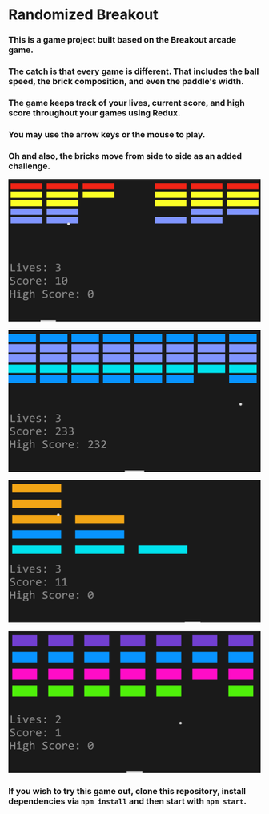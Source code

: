 # Randomized Breakout

### This is a game project built based on the Breakout arcade game.

### The catch is that every game is different. That includes the ball speed, the brick composition, and even the paddle's width.

### The game keeps track of your lives, current score, and high score throughout your games using Redux.

### You may use the arrow keys or the mouse to play.

### Oh and also, the bricks move from side to side as an added challenge.

![](/screenshots/b1.png)

![](/screenshots/b2.png)

![](/screenshots/b3.png)

![](/screenshots/b4.png)

### If you wish to try this game out, clone this repository, install dependencies via ```npm install``` and then start with ```npm start```.
